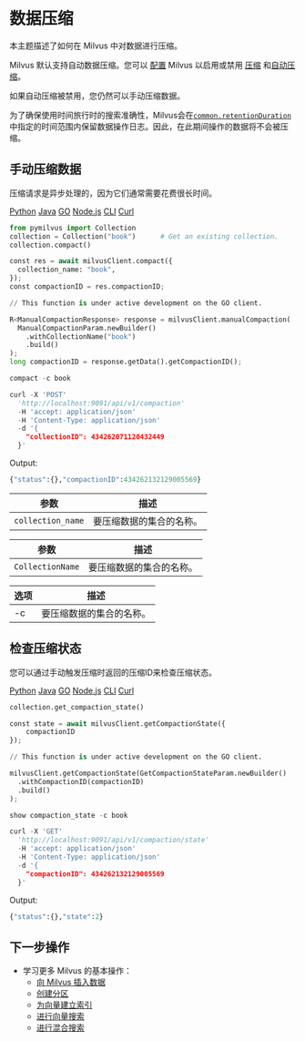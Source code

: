 # 数据压缩

本主题描述了如何在 Milvus 中对数据进行压缩。

Milvus 默认支持自动数据压缩。您可以 [配置](configure-docker.md) Milvus 以启用或禁用 [压缩](configure_datacoord.md#dataCoordenableCompaction) 和[自动压缩](configure_datacoord.md#dataCoordcompactionenableAutoCompaction)。

如果自动压缩被禁用，您仍然可以手动压缩数据。

为了确保使用时间旅行时的搜索准确性，Milvus会在[`common.retentionDuration`](configure_common.md#common.retentionDuration)中指定的时间范围内保留数据操作日志。因此，在此期间操作的数据将不会被压缩。

手动压缩数据
------

压缩请求是异步处理的，因为它们通常需要花费很长时间。

[Python](#python)
[Java](#java)
[GO](#go)
[Node.js](#javascript)
[CLI](#shell)
[Curl](#curl)

```python
from pymilvus import Collection
collection = Collection("book")      # Get an existing collection.
collection.compact()

```

```python
const res = await milvusClient.compact({
  collection_name: "book",
});
const compactionID = res.compactionID;

```

```python
// This function is under active development on the GO client.

```

```python
R<ManualCompactionResponse> response = milvusClient.manualCompaction(
  ManualCompactionParam.newBuilder()
    .withCollectionName("book")
    .build()
);
long compactionID = response.getData().getCompactionID();

```

```python
compact -c book

```

```python
curl -X 'POST' 
  'http://localhost:9091/api/v1/compaction' 
  -H 'accept: application/json' 
  -H 'Content-Type: application/json' 
  -d '{
    "collectionID": 434262071120432449
  }'

```

Output:

```python
{"status":{},"compactionID":434262132129005569}

```

| 参数 | 描述 |
| --- | --- |
| `collection_name` | 要压缩数据的集合的名称。 |

| 参数 | 描述 |
| --- | --- |
| `CollectionName` | 要压缩数据的集合的名称。 |

| 选项 | 描述 |
| --- | --- |
| -c | 要压缩数据的集合的名称。 |

检查压缩状态
------

您可以通过手动触发压缩时返回的压缩ID来检查压缩状态。

[Python](#python) 
[Java](#java)
[GO](#go)
[Node.js](#javascript)
[CLI](#shell)
[Curl](#curl)

```python
collection.get_compaction_state()

```

```python
const state = await milvusClient.getCompactionState({
    compactionID
});

```

```python
// This function is under active development on the GO client.

```

```python
milvusClient.getCompactionState(GetCompactionStateParam.newBuilder()
  .withCompactionID(compactionID)
  .build()
);

```

```python
show compaction_state -c book

```

```python
curl -X 'GET' 
  'http://localhost:9091/api/v1/compaction/state' 
  -H 'accept: application/json' 
  -H 'Content-Type: application/json' 
  -d '{
    "compactionID": 434262132129005569
  }'

```

Output:

```python
{"status":{},"state":2}

```

下一步操作
-----

* 学习更多 Milvus 的基本操作：
	+ [向 Milvus 插入数据](insert_data.md)
	+ [创建分区](create_partition.md)
	+ [为向量建立索引](build_index.md)
	+ [进行向量搜索](search.md)
	+ [进行混合搜索](hybridsearch.md)
